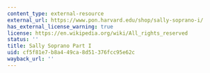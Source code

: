 ```yaml
---
content_type: external-resource
external_url: https://www.pon.harvard.edu/shop/sally-soprano-i/
has_external_license_warning: true
license: https://en.wikipedia.org/wiki/All_rights_reserved
status: ''
title: Sally Soprano Part I
uid: cf5f81e7-b8a4-49ca-8d51-376fcc95e62c
wayback_url: ''
---
```

